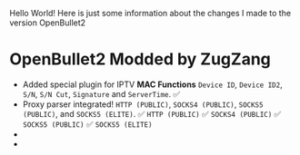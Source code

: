 Hello World! Here is just some information about the changes I made to the version OpenBullet2

 # OpenBullet2 Modded by ZugZang
- Added special plugin for IPTV **MAC Functions** `Device ID`, `Device ID2`, `S/N`, `S/N Cut`, `Signature` and `ServerTime`.
:white_check_mark: 
- Proxy parser integrated! `HTTP (PUBLIC)`, `SOCKS4 (PUBLIC)`, `SOCKS5 (PUBLIC)`, and `SOCKS5 (ELITE)`.
:white_check_mark: `HTTP (PUBLIC)`
:white_check_mark: `SOCKS4 (PUBLIC)`
:white_check_mark: `SOCKS5 (PUBLIC)`
:white_check_mark: `SOCKS5 (ELITE)`
- 
- 

